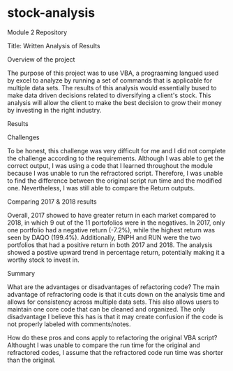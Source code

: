 # stock-analysis
Module 2 Repository

Title: Written Analysis of Results

Overview of the project

The purpose of this project was to use VBA, a prograaming langued used by excel to analyze by running a set of commands that is applicable for multiple data sets. The results of this analysis would essentially bused to make data driven decisions related to diversifying a client's stock. This analysis will allow the client  to make the best decision to grow their money by investing in the right industry. 
  
Results
   
  Challenges
  
  To be honest, this challenge was very difficult for me and I did not complete the challenge according to the requirements. Although I was able to get the correct output, I was using a code that I learned throughout the module because I was unable to run the refractored script. Therefore, I was unable to find the difference between the original script run time and the modified one. Nevertheless, I was still able to compare the Return outputs.
   
  Comparing 2017 & 2018 results
  
  Overall, 2017 showed to have greater return in each market compared to 2018, in which 9 out of the 11 portofolios were in the negatives. In 2017, only one portfolio had a negative return (-7.2%), while the highest return was seen by DAQO (199.4%). Additionally, ENPH and RUN were the two portfolios that had a positive return in both 2017 and 2018. The analysis showed a postive upward trend in percentage return, potentially making it a worthy stock to invest in. 
    
Summary
    
  What are the advantages or disadvantages of refactoring code?
    The main advantage of refractoring code is that it cuts down on the analysis time and allows for consistency across multiple data sets. This also allows users to maintain one core code that can be cleaned and organized. The only disadvantage I believe this has is that it may create confusion if the code is not properly labeled with comments/notes. 
  
  How do these pros and cons apply to refactoring the original VBA script?
     Althought I was unable to compare the run time for the original and refractored codes, I assume that the refractored code run time was shorter than the original. 
